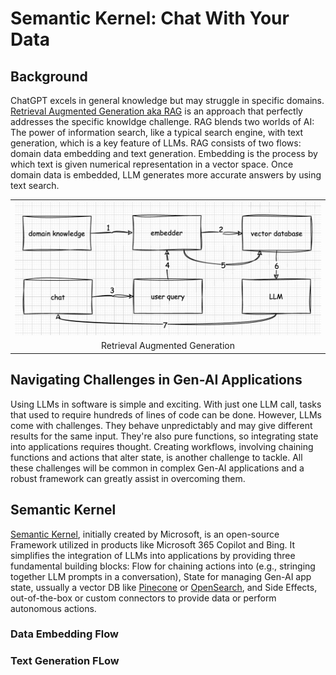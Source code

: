 # Semantic Kernel: Chat With Your Data


## Background
ChatGPT excels in general knowledge but may struggle in specific domains. [Retrieval Augmented Generation aka RAG](https://en.wikipedia.org/wiki/Large_language_model) is an approach that perfectly addresses the specific knowldge challenge. RAG blends two worlds of AI: The power of information search, like a typical search engine, with text generation, which is a key feature of LLMs. RAG consists of two flows: domain data embedding and text generation. Embedding is the process by which text is given numerical representation in a vector space. Once domain data is embedded, LLM generates more accurate answers by using text search.
<table width="256px">
  <tr>
    <td><img src="/posts/semantic-kernel/diagram_1.png"/></td>
  </tr>
  <tr>
    <td align="center">Retrieval Augmented Generation</td>
  </tr>
</table> 


## Navigating Challenges in Gen-AI Applications 
Using LLMs in software is simple and exciting. With just one LLM call, tasks that used to require hundreds of lines of code can be done. However, LLMs come with challenges. They behave unpredictably and may give different results for the same input. They're also pure functions, so integrating state into applications requires thought. Creating workflows, involving chaining functions and actions that alter state, is another challenge to tackle. All these challenges will be common in complex Gen-AI applications and a robust framework can greatly assist in overcoming them.


## Semantic Kernel
[Semantic Kernel](https://learn.microsoft.com/en-us/semantic-kernel/overview/), initially created by Microsoft, is an open-source Framework utilized in products like Microsoft 365 Copilot and Bing. It simplifies the integration of LLMs into applications by providing three fundamental building blocks: Flow for chaining actions into (e.g., stringing together LLM prompts in a conversation), State for managing Gen-AI app state, ussually a vector DB like [Pinecone](https://www.pinecone.io/) or [OpenSearch](https://aws.amazon.com/what-is/opensearch/), and Side Effects, out-of-the-box or custom connectors to provide data or perform autonomous actions.

### Data Embedding Flow

### Text Generation FLow



